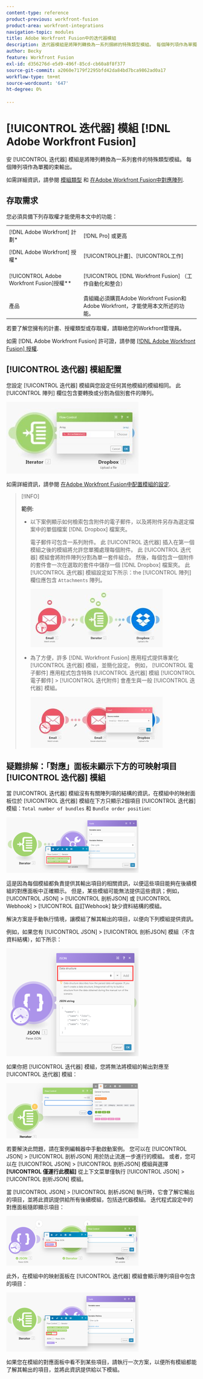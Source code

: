 ```yaml
---
content-type: reference
product-previous: workfront-fusion
product-area: workfront-integrations
navigation-topic: modules
title: Adobe Workfront Fusion中的迭代器模組
description: 迭代器模組是將陣列轉換為一系列捆綁的特殊類型模組。 每個陣列項作為單獨的束輸出。
author: Becky
feature: Workfront Fusion
exl-id: d356276d-e5d9-496f-85cd-cb60a8f8f377
source-git-commit: a2060e7179f2295bfd42da84bd7bca9862ad0a17
workflow-type: tm+mt
source-wordcount: '647'
ht-degree: 0%

---
```


# [!UICONTROL 迭代器] 模組 [!DNL Adobe Workfront Fusion]

安 [!UICONTROL 迭代器] 模組是將陣列轉換為一系列套件的特殊類型模組。 每個陣列項作為單獨的束輸出。

如需詳細資訊，請參閱 [模組類型](../../workfront-fusion/modules/module-types.md) 和 [在Adobe Workfront Fusion中對應陣列](../../workfront-fusion/mapping/map-an-array.md).

## 存取需求

您必須具備下列存取權才能使用本文中的功能：

<table style="table-layout:auto">
 <col> 
 <col> 
 <tbody> 
  <tr> 
    <td role="rowheader">[!DNL Adobe Workfront] 計劃*</td> 
   <td> <p>[!DNL Pro] 或更高</p> </td> 
  </tr> 
  <tr data-mc-conditions=""> 
   <td role="rowheader">[!DNL Adobe Workfront] 授權*</td> 
   <td> <p>[!UICONTROL計畫]、[!UICONTROL工作]</p> </td> 
  </tr> 
  <tr> 
   <td role="rowheader">[!UICONTROL Adobe Workfront Fusion]授權**</td> 
   <td> <p>[!UICONTROL [!DNL Workfront Fusion] （工作自動化和整合） </p>  </td> 
  </tr> 
  <tr> 
   <td role="rowheader">產品</td> 
   <td>貴組織必須購買Adobe Workfront Fusion和Adobe Workfront，才能使用本文所述的功能。</td> 
  </tr> 
 </tbody> 
</table>

若要了解您擁有的計畫、授權類型或存取權，請聯絡您的Workfront管理員。

如需 [!DNL Adobe Workfront Fusion] 許可證，請參閱 [[!DNL Adobe Workfront Fusion] 授權](../../workfront-fusion/get-started/license-automation-vs-integration.md).

## [!UICONTROL 迭代器] 模組配置

您設定 [!UICONTROL 迭代器] 模組與您設定任何其他模組的模組相同。 此 [!UICONTROL 陣列] 欄位包含要轉換或分割為個別套件的陣列。

![](assets/set-up-iterator-350x190.jpg)

如需詳細資訊，請參閱 [在Adobe Workfront Fusion中配置模組的設定](../../workfront-fusion/modules/configure-a-modules-settings.md).

>[!INFO]
>
>**範例:**
>
>* 以下案例顯示如何檢索包含附件的電子郵件，以及將附件另存為選定檔案中的單個檔案 [!DNL Dropbox] 檔案夾。
   >
   >   電子郵件可包含一系列附件。 此 [!UICONTROL 迭代器] 插入在第一個模組之後的模組將允許您單獨處理每個附件。 此 [!UICONTROL 迭代器] 模組會將附件陣列分割為單一套件組合。 然後，每個包含一個附件的套件會一次在選取的套件中儲存一個 [!DNL Dropbox] 檔案夾。 此 [!UICONTROL 迭代器] 模組設定如下所示：the [!UICONTROL 陣列] 欄位應包含 `Attachments` 陣列。
   >
   >   ![](assets/attachments-array-350x154.jpg)
>
>* 為了方便，許多 [!DNL Workfront Fusion] 應用程式提供專業化 [!UICONTROL 迭代器] 模組，並簡化設定。 例如， [!UICONTROL 電子郵件] 應用程式包含特殊 [!UICONTROL 迭代器] 模組 [!UICONTROL 電子郵件] > [!UICONTROL 迭代附件] 會產生與一般 [!UICONTROL 迭代器] 模組。
   >
   >   ![](assets/specialized-iterators-350x135.jpg)



## 疑難排解：「對應」面板未顯示下方的可映射項目 [!UICONTROL 迭代器] 模組

當 [!UICONTROL 迭代器] 模組沒有有關陣列項的結構的資訊，在模組中的映射面板位於 [!UICONTROL 迭代器] 模組在下方只顯示2個項目 [!UICONTROL 迭代器] 模組：`Total number of bundles` 和 `Bundle order position`:

![](assets/mapping-panel-doesnt-display-350x147.png)

這是因為每個模組都負責提供其輸出項目的相關資訊，以便這些項目能夠在後續模組的對應面板中正確顯示。 但是，某些模組可能無法提供這些資訊；例如， [!UICONTROL JSON] > [!UICONTROL 剖析JSON] 或 [!UICONTROL Webhook] > [!UICONTROL 自訂Webhook] 缺少資料結構的模組。

解決方案是手動執行情境，讓模組了解其輸出的項目，以便向下列模組提供資訊。

例如，如果您有 [!UICONTROL JSON] > [!UICONTROL 剖析JSON] 模組（不含資料結構），如下所示：

![](assets/json-parse-json-350x285.png)

如果你把 [!UICONTROL 迭代器] 模組，您將無法將模組的輸出對應至 [!UICONTROL 迭代器] 模組：

![](assets/connect-iterator-module-350x146.png)

若要解決此問題，請在案例編輯器中手動啟動案例。 您可以在 [!UICONTROL JSON] > [!UICONTROL 剖析JSON] 用於防止流進一步進行的模組。 或者，您可以在 [!UICONTROL JSON] > [!UICONTROL 剖析JSON] 模組與選擇 **[!UICONTROL 僅運行此模組]** 從上下文菜單僅執行 [!UICONTROL JSON] > [!UICONTROL 剖析JSON] 模組。

當 [!UICONTROL JSON] > [!UICONTROL 剖析JSON] 執行時，它會了解它輸出的項目，並將此資訊提供給所有後續模組，包括迭代器模組。 迭代程式設定中的對應面板隨即顯示項目：

![](assets/mapping-panel-displays-items-350x131.png)

此外，在模組中的映射面板在 [!UICONTROL 迭代器] 模組會顯示陣列項目中包含的項目：

![](assets/items-contained-in-array-350x156.png)

如果您在模組的對應面板中看不到某些項目，請執行一次方案，以便所有模組都能了解其輸出的項目，並將此資訊提供給以下模組。
